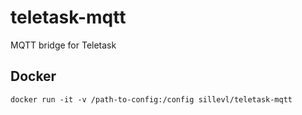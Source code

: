 # teletask-mqtt
MQTT bridge for Teletask


## Docker

```
docker run -it -v /path-to-config:/config sillevl/teletask-mqtt
```
